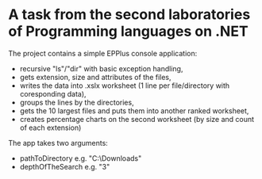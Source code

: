# A task from the second laboratories of Programming languages on .NET

The project contains a simple EPPlus console application:
- recursive "ls"/"dir" with basic exception handling,
- gets extension, size and attributes of the files,
- writes the data into .xslx worksheet (1 line per file/directory with coresponding data),
- groups the lines by the directories,
- gets the 10 largest files and puts them into another ranked worksheet,
- creates percentage charts on the second worksheet (by size and count of each extension)

The app takes two arguments:
- pathToDirectory e.g. "C:\Downloads"
- depthOfTheSearch e.g. "3"
